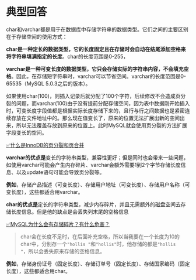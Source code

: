 # 典型回答

char和varchar都是用于在数据库中存储字符串的数据类型。它们之间的主要区别在于存储空间的使用方式：

**char是一种定长的数据类型，它的长度固定且在存储时会自动在结尾添加空格来将字符串填满指定的长度**。char的长度范围是0-255，

**varchar是一种可变长度的数据类型，它只会存储实际的字符串内容，不会填充空格**。因此，在存储短字符串时，varchar可以节省空间。varchar的长度范围是0-65535（MySQL 5.0.3之后的版本）。

如果使用char(100)，则插入记录后就分配了100个字符，后续修改不会造成页分裂的问题，而varchar(100)由于没有提前分配存储空间，因为表中数据刚开始插入时，可变长度字段值都是根据实际长度存储下来的，且行与行之间数据也是紧密连续存放在文件地址中的。那么现在值变长了，原来的位置无法扩展出新的空间出来，所以无法覆盖存放到原来的位置上。此时MySQL就会使用页分裂的方法扩展字段变长的空间。

[✅什么是InnoDB的页分裂和页合并](https://www.yuque.com/hollis666/fo22bm/lq17kh7gaf8ayipw?view=doc_embed)

**varchar的优点是**变长的字符串类型，兼容性更好；但是同时也会带来一些问题，如使用varchar可能会产生内存碎片、varchar会额外需要1到2个字节存储长度信息、以及update语句可能会导致页分裂等。

**例如**，存储产品描述（可变长度）、存储用户地址（可变长度）、存储用户名称（可变长度），这些都适合用varchar。

**char的优点是**定长的字符串类型，减少内存碎片，并且无需额外的磁盘空间去存储长度信息。但是他的缺点是会丢失列末尾的空格信息

[✅MySQL为什么会有存储碎片？有什么危害？](https://www.yuque.com/hollis666/fo22bm/dgehrxlnpsrdi83e?view=doc_embed)

> char会在长度不足时，在后面补充空格，所以当我要在一个长度为10的char中，分别存一个`"hollis "`和`"hollis"`时，他存储的都是`"hollis    "`，所以会丢失原来存储的空格信息。


**例如**，存储身份证号（固定长度）、存储订单号（固定长度）、存储国家编码（固定长度），这些都适合用char。

